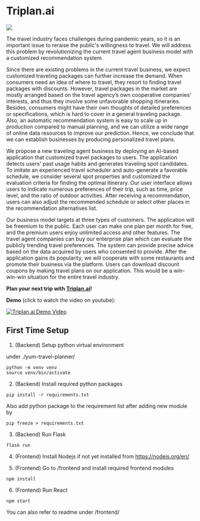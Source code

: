 # Triplan.ai
![](https://i.imgur.com/Tsu9xSw.png)

The travel industry faces challenges during pandemic years, so it is an important issue to reraise the public's willingness to travel. We will address this problem by revolutionizing the current travel agent business model with a customized recommendation system.  

Since there are existing problems in the current travel business, we expect customized traveling packages can further increase the demand. When consumers need an idea of where to travel, they resort to finding travel packages with discounts. However, travel packages in the market are mostly arranged based on the travel agency’s own cooperative companies‘ interests, and thus they involve some unfavorable shopping itineraries. Besides, consumers might have their own thoughts of detailed preferences or specifications, which is hard to cover in a general traveling package. Also, an automatic recommendation system is easy to scale up in production compared to manual planning, and we can utilize a wide range of online data resources to improve our prediction. Hence, we conclude that we can establish businesses by producing personalized travel plans.

We propose a new traveling agent business by deploying an AI-based application that customized travel packages to users. The application detects users' past usage habits and generates traveling spot candidates. To imitate an experienced travel scheduler and auto-generate a favorable schedule, we consider several spot properties and customized the evaluation criteria for finding the optimal itinerary. Our user interface allows users to indicate numerous preferences of their trip, such as time, price level, and the ratio of outdoor activities. After receiving a recommendation, users can also adjust the recommended schedule or select other places in the recommendation alternatives list.

Our business model targets at three types of customers. The application will be freemium to the public. Each user can make one plan per month for free, and the premium users enjoy unlimited access and other features. The travel agent companies can buy our enterprise plan which can evaluate the publicly trending travel preferences. The system can provide precise advice based on the data acquired by users who consented to provide. After the application gains its popularity, we will cooperate with some restaurants and promote their business via the platform. Users can download discount coupons by making travel plans on our application. This would be a win-win-win situation for the entire travel industry.


**Plan your next trip with [Triplan.ai](http://triplan-ai.herokuapp.com/)!**

**Demo** (click to watch the video on youtube):

[![Triplan.ai Demo Video](http://img.youtube.com/vi/1WqmcVN2O5g/0.jpg)](http://www.youtube.com/watch?v=1WqmcVN2O5g "Triplan.ai Demo Video")

## First Time Setup

1. (Backend) Setup python virtual environment

under ./yum-travel-planner/
```
python -m venv venv
source venv/bin/activate
```

2. (Backend) Install required python packages
```
pip install -r requirements.txt
```
Also add python package to the requirement list after adding new module by
``` 
pip freeze > requirements.txt
```

3. (Backend) Run Flask
```
flask run
```

4. (Frontend) Install Nodejs if not yet installed from https://nodejs.org/en/

5. (Frontend) Go to /frontend and install required frontend modules
```
npm install
```

6. (Frontend) Run React
```
npm start
```
You can also refer to readme under /frontend/
